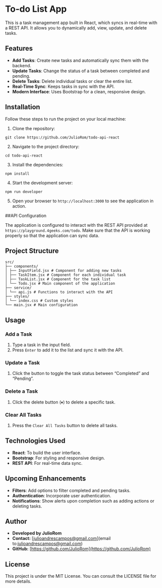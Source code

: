 # To-do List App

This is a task management app built in React, which syncs in real-time with a REST API. It allows you to dynamically add, view, update, and delete tasks.

## Features

- **Add Tasks**: Create new tasks and automatically sync them with the backend.
- **Update Tasks**: Change the status of a task between completed and pending.
- **Delete Tasks**: Delete individual tasks or clear the entire list.
- **Real-Time Sync**: Keeps tasks in sync with the API.
- **Modern Interface**: Uses Bootstrap for a clean, responsive design.

## Installation

Follow these steps to run the project on your local machine:

1. Clone the repository:
```tap
git clone https://github.com/JulioRom/todo-api-react
```

2. Navigate to the project directory:
```tap
cd todo-api-react
```

3. Install the dependencies:
```tap
npm install
```

4. Start the development server:
```tap
npm run developer
```

5. Open your browser to `http://localhost:3000` to see the application in action.

##API Configuration

The application is configured to interact with the REST API provided at `https://playground.4geeks.com/todo`. Make sure that the API is working properly so that the application can sync data.

## Project Structure

```plain text
src/
├── components/
│ ├── InputField.jsx # Component for adding new tasks
│ ├── TaskItem.jsx # Component for each individual task
│ ├── TaskList.jsx # Component for the task list
│ └── Todo.jsx # Main component of the application
├── service/
│ └── api.js # Functions to interact with the API
├── styles/
│ └── index.css # Custom styles
└── main.jsx # Main configuration
```

## Usage

### Add a Task
1. Type a task in the input field.
2. Press `Enter` to add it to the list and sync it with the API.

### Update a Task
1. Click the button to toggle the task status between “Completed” and “Pending”.

### Delete a Task
1. Click the delete button (`✖`) to delete a specific task.

### Clear All Tasks
1. Press the `Clear All Tasks` button to delete all tasks.

## Technologies Used

- **React**: To build the user interface.
- **Bootstrap**: For styling and responsive design.
- **REST API**: For real-time data sync.

## Upcoming Enhancements

- **Filters**: Add options to filter completed and pending tasks.
- **Authentication**: Incorporate user authentication.
- **Notifications**: Show alerts upon completion such as adding actions or deleting tasks.

## Author

- **Developed by JulioRom**
- **Contact:** [julioandrescampos@gmail.com](email to:julioandrescampos@gmail.com)
- **GitHub:** [https://github.com/JulioRom](https://github.com/JulioRom)

## License

This project is under the MIT License. You can consult the LICENSE file for more details.